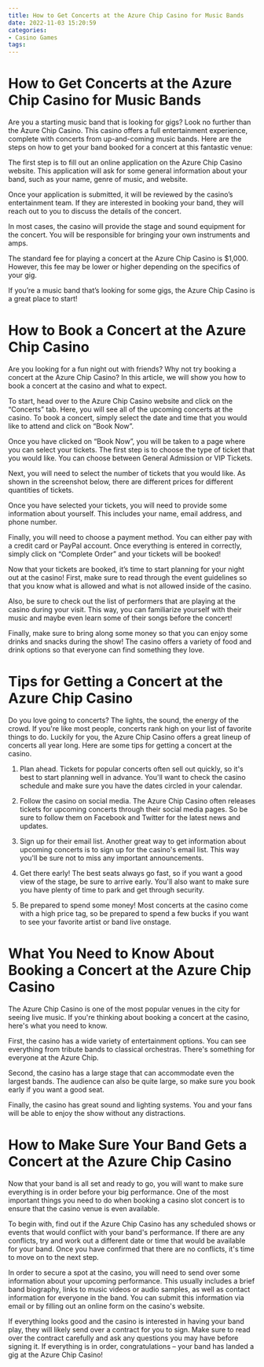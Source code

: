 ```yaml
---
title: How to Get Concerts at the Azure Chip Casino for Music Bands
date: 2022-11-03 15:20:59
categories:
- Casino Games
tags:
---
```



#  How to Get Concerts at the Azure Chip Casino for Music Bands

Are you a starting music band that is looking for gigs? Look no further than the Azure Chip Casino. This casino offers a full entertainment experience, complete with concerts from up-and-coming music bands. Here are the steps on how to get your band booked for a concert at this fantastic venue:

The first step is to fill out an online application on the Azure Chip Casino website. This application will ask for some general information about your band, such as your name, genre of music, and website.

Once your application is submitted, it will be reviewed by the casino’s entertainment team. If they are interested in booking your band, they will reach out to you to discuss the details of the concert.

In most cases, the casino will provide the stage and sound equipment for the concert. You will be responsible for bringing your own instruments and amps.

The standard fee for playing a concert at the Azure Chip Casino is $1,000. However, this fee may be lower or higher depending on the specifics of your gig.

If you’re a music band that’s looking for some gigs, the Azure Chip Casino is a great place to start!

#  How to Book a Concert at the Azure Chip Casino

Are you looking for a fun night out with friends? Why not try booking a concert at the Azure Chip Casino? In this article, we will show you how to book a concert at the casino and what to expect.

To start, head over to the Azure Chip Casino website and click on the “Concerts” tab. Here, you will see all of the upcoming concerts at the casino. To book a concert, simply select the date and time that you would like to attend and click on “Book Now”.

Once you have clicked on “Book Now”, you will be taken to a page where you can select your tickets. The first step is to choose the type of ticket that you would like. You can choose between General Admission or VIP Tickets.

Next, you will need to select the number of tickets that you would like. As shown in the screenshot below, there are different prices for different quantities of tickets.

Once you have selected your tickets, you will need to provide some information about yourself. This includes your name, email address, and phone number.

Finally, you will need to choose a payment method. You can either pay with a credit card or PayPal account. Once everything is entered in correctly, simply click on “Complete Order” and your tickets will be booked!

Now that your tickets are booked, it’s time to start planning for your night out at the casino! First, make sure to read through the event guidelines so that you know what is allowed and what is not allowed inside of the casino.

Also, be sure to check out the list of performers that are playing at the casino during your visit. This way, you can familiarize yourself with their music and maybe even learn some of their songs before the concert!

Finally, make sure to bring along some money so that you can enjoy some drinks and snacks during the show! The casino offers a variety of food and drink options so that everyone can find something they love.

#  Tips for Getting a Concert at the Azure Chip Casino

Do you love going to concerts? The lights, the sound, the energy of the crowd. If you're like most people, concerts rank high on your list of favorite things to do. Luckily for you, the Azure Chip Casino offers a great lineup of concerts all year long. Here are some tips for getting a concert at the casino.

1. Plan ahead. Tickets for popular concerts often sell out quickly, so it's best to start planning well in advance. You'll want to check the casino schedule and make sure you have the dates circled in your calendar.

2. Follow the casino on social media. The Azure Chip Casino often releases tickets for upcoming concerts through their social media pages. So be sure to follow them on Facebook and Twitter for the latest news and updates.

3. Sign up for their email list. Another great way to get information about upcoming concerts is to sign up for the casino's email list. This way you'll be sure not to miss any important announcements.

4. Get there early! The best seats always go fast, so if you want a good view of the stage, be sure to arrive early. You'll also want to make sure you have plenty of time to park and get through security.

5. Be prepared to spend some money! Most concerts at the casino come with a high price tag, so be prepared to spend a few bucks if you want to see your favorite artist or band live onstage.

#  What You Need to Know About Booking a Concert at the Azure Chip Casino

The Azure Chip Casino is one of the most popular venues in the city for seeing live music. If you're thinking about booking a concert at the casino, here's what you need to know.

First, the casino has a wide variety of entertainment options. You can see everything from tribute bands to classical orchestras. There's something for everyone at the Azure Chip.

Second, the casino has a large stage that can accommodate even the largest bands. The audience can also be quite large, so make sure you book early if you want a good seat.

Finally, the casino has great sound and lighting systems. You and your fans will be able to enjoy the show without any distractions.

#  How to Make Sure Your Band Gets a Concert at the Azure Chip Casino

Now that your band is all set and ready to go, you will want to make sure everything is in order before your big performance. One of the most important things you need to do when booking a casino slot concert is to ensure that the casino venue is even available. 

To begin with, find out if the Azure Chip Casino has any scheduled shows or events that would conflict with your band's performance. If there are any conflicts, try and work out a different date or time that would be available for your band. Once you have confirmed that there are no conflicts, it's time to move on to the next step. 

In order to secure a spot at the casino, you will need to send over some information about your upcoming performance. This usually includes a brief band biography, links to music videos or audio samples, as well as contact information for everyone in the band. You can submit this information via email or by filling out an online form on the casino's website. 

If everything looks good and the casino is interested in having your band play, they will likely send over a contract for you to sign. Make sure to read over the contract carefully and ask any questions you may have before signing it. If everything is in order, congratulations – your band has landed a gig at the Azure Chip Casino!